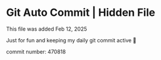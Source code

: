 # Git Auto Commit | Hidden File

This file was added Feb 12, 2025

Just for fun and keeping my daily git commit active 🤪

commit number: 470818
